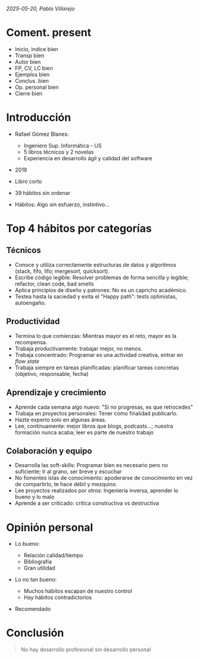 *2025-05-20, Pablo Villarejo*
# Coment. present
- Inicio, indice bien
- Transp bien
- Autor bien
- FP, CV, LC bien
- Ejemplos bien
- Conclus. bien
- Op. personal bien
- Cierre bien


# Introducción
- Rafael Gómez Blanes:
    - Ingeniero Sup. Informática - US
    - 5 libros técnicos y 2 novelas
    - Experiencia en desarrollo ágil y calidad del software
- 2019
- Libro corto
- 39 hábitos sin ordenar

- Hábitos: Algo sin esfuerzo, instintivo...
# Top 4 hábitos por categorías
## Técnicos
- Conoce y utiliza correctamente estructuras de datos y algoritmos (stack, fifo, lifo; mergesort, quicksort).
- Escribe código legible: Resolver problemas de forma sencilla y legible; refactor, clean code, bad smells
- Aplica principios de diseño y patrones: No es un capricho académico.
- Testea hasta la saciedad y evita el "Happy path": tests optimistas, autoengaño.

## Productividad
- Termina lo que comienzas: Mientras mayor es el reto, mayor es la recompensa.
- Trabaja productivamente: trabajar mejor, no menos.
- Trabaja concentrado: Programar es una actividad creativa, entrar en *flow state*
- Trabaja siempre en tareas planificadas: planificar tareas concretas (objetivo, responsable, fecha)

## Aprendizaje y crecimiento
- Aprende cada semana algo nuevo: "Si no progresas, es que retrocedes"
- Trabaja en proyectos personales: Tener como finalidad publicarlo.
- Hazte experto solo en algunas áreas.
- Lee, continuamente: mejor libros que blogs, podcasts...; nuestra formación nunca acaba; leer es parte de nuestro trabajo

## Colaboración y equipo
- Desarrolla las soft-skills: Programar bien es necesario pero no suficiente; Ir al grano, ser breve y escuchar
- No fomentes islas de conocimiento: apoderarse de conocimiento en vez de compartirlo, te hace débil y mezquino.
- Lee proyectos realizados por otros: Ingeniería inversa, aprender lo bueno y lo malo
- Aprende a ser criticado: crítica constructiva vs destructiva


# Opinión personal
- Lo bueno:
    - Relación calidad/tiempo
    - Bibliografía
    - Gran utilidad

- Lo no tan bueno:
    - Muchos hábitos escapan de nuestro control
    - Hay hábitos contradictorios

- Recomendado

# Conclusión
> No hay desarrollo profesional sin desarrollo personal

